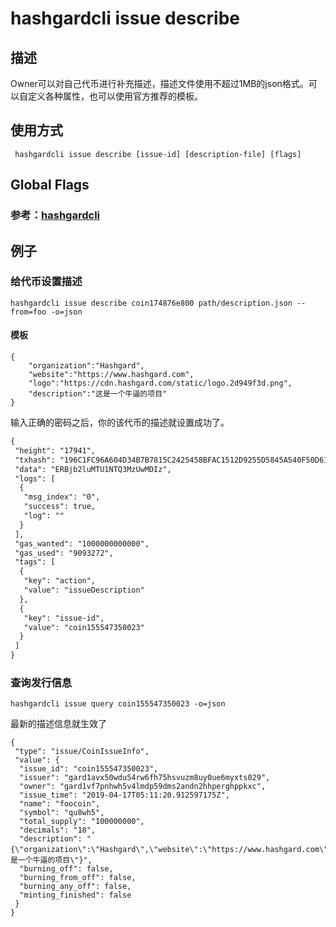 # hashgardcli issue describe

## 描述
Owner可以对自己代币进行补充描述，描述文件使用不超过1MB的json格式。可以自定义各种属性，也可以使用官方推荐的模板。
## 使用方式
```
 hashgardcli issue describe [issue-id] [description-file] [flags]
```
## Global Flags

 ### 参考：[hashgardcli](../README.md)

## 例子
### 给代币设置描述
```shell
hashgardcli issue describe coin174876e800 path/description.json --from=foo -o=json
```
#### 模板
```
{
    "organization":"Hashgard",
    "website":"https://www.hashgard.com",
    "logo":"https://cdn.hashgard.com/static/logo.2d949f3d.png",
    "description":"这是一个牛逼的项目" 
}
```
输入正确的密码之后，你的该代币的描述就设置成功了。
```txt
{
 "height": "17941",
 "txhash": "196C1FC96A604D34B7B7815C2425458BFAC1512D9255D5845A540F50D614F6F0",
 "data": "ERBjb2luMTU1NTQ3MzUwMDIz",
 "logs": [
  {
   "msg_index": "0",
   "success": true,
   "log": ""
  }
 ],
 "gas_wanted": "1000000000000",
 "gas_used": "9093272",
 "tags": [
  {
   "key": "action",
   "value": "issueDescription"
  },
  {
   "key": "issue-id",
   "value": "coin155547350023"
  }
 ]
}
```
### 查询发行信息
```shell
hashgardcli issue query coin155547350023 -o=json
```
最新的描述信息就生效了
```
{
 "type": "issue/CoinIssueInfo",
 "value": {
  "issue_id": "coin155547350023",
  "issuer": "gard1avx50wdu54rw6fh75hsvuzm8uy0ue6myxts029",
  "owner": "gard1vf7pnhwh5v4lmdp59dms2andn2hhperghppkxc",
  "issue_time": "2019-04-17T05:11:20.912597175Z",
  "name": "foocoin",
  "symbol": "qu8wh5",
  "total_supply": "100000000",
  "decimals": "18",
  "description": "{\"organization\":\"Hashgard\",\"website\":\"https://www.hashgard.com\",\"logo\":\"https://cdn.hashgard.com/static/logo.2d949f3d.png\",\"description\":\"这是一个牛逼的项目\"}",
  "burning_off": false,
  "burning_from_off": false,
  "burning_any_off": false,
  "minting_finished": false
 }
}
```